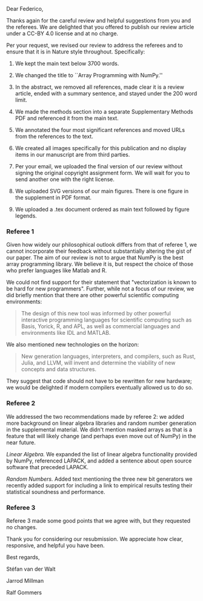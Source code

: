 Dear Federico,

Thanks again for the careful review and helpful suggestions from you
and the referees.  We are delighted that you offered to publish our
review article under a CC-BY 4.0 license and at no charge.

Per your request, we revised our review to address the referees and to
ensure that it is in Nature style throughout. Specifically:

1. We kept the main text below 3700 words.

2. We changed the title to ``Array Programming with NumPy.''

3. In the abstract, we removed all references, made clear it is a
review article, ended with a summary sentence, and stayed under the
200 word limit.

4. We made the methods section into a separate Supplementary Methods PDF
and referenced it from the main text.

5. We annotated the four most significant references and moved URLs from
the references to the text.

6. We created all images specifically for this publication and no
display items in our manuscript are from third parties.

7. Per your email, we uploaded the final version of our review without
signing the original copyright assignment form.  We will wait for you
to send another one with the right license.

8. We uploaded SVG versions of our main figures.  There is one figure
in the supplement in PDF format.

9. We uploaded a .tex document ordered as main text followed by figure legends.


### Referee 1

Given how widely our philosophical outlook differs from that of referee
1, we cannot incorporate their feedback without substantially altering
the gist of our paper. The aim of our review is not to argue that NumPy
is the best array programming library. We believe it is, but respect the
choice of those who prefer languages like Matlab and R.

We could not find support for their statement that "vectorization is
known to be hard for new programmers". Further, while not a focus of our
review, we did briefly mention that there are other powerful
scientific computing environments:

> The design of this new tool was informed by other powerful interactive
> programming languages for scientific computing such as Basis, Yorick,
> R, and APL, as well as commercial languages and environments like IDL
> and MATLAB.

We also mentioned new technologies on the horizon:

> New generation languages, interpreters, and compilers, such as Rust,
> Julia, and LLVM, will invent and determine the viability of new
> concepts and data structures.

They suggest that code should not have to be rewritten for new hardware;
we would be delighted if modern compilers eventually allowed us to do
so.


### Referee 2

We addressed the two recommendations made by referee 2: we added more
background on linear algebra libraries and random number generation in
the supplemental material. We didn't mention masked arrays as that is
a feature that will likely change (and perhaps even move out of NumPy)
in the near future.

*Linear Algebra.* We expanded the list of linear algebra
functionality provided by NumPy, referenced LAPACK, and added a sentence
about open source software that preceded LAPACK.

*Random Numbers.* Added text mentioning the three new bit
generators we recently added support for including a link to empirical
results testing their statistical soundness and performance.


### Referee 3

Referee 3 made some good points that we agree with, but they requested
no changes.


Thank you for considering our resubmission.  We appreciate how clear,
responsive, and helpful you have been.


Best regards,


Stéfan van der Walt

Jarrod Millman

Ralf Gommers
